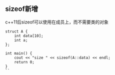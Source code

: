 ## sizeof新增
c++11后sizeof可以使用在成员上，而不需要类的对象

```
struct A {
    int data[10];
    int a;
};

int main() {
    cout << "size " << sizeof(A::data) << endl;
    return 0;
}
``